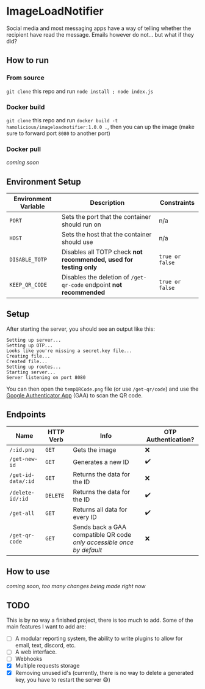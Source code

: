 # ImageLoadNotifier
Social media and most messaging apps have a way of telling whether the recipient have read the message. Emails however do not... but what if they did?

## How to run
### From source
`git clone` this repo and run `node install ; node index.js`

### Docker build
`git clone` this repo and run `docker build -t hamolicious/imageloadnotifier:1.0.0 .`, then you can up the image (make sure to forward port `8080` to another port)

### Docker pull
*coming soon*

## Environment Setup
| Environment Variable | Description | Constraints |
| --- | --- | --- |
| `PORT` | Sets the port that the container should run on | n/a |
| `HOST` | Sets the host that the container should use | n/a |
| `DISABLE_TOTP` | Disables all TOTP check **not recommended, used for testing only** | `true or false` |
| `KEEP_QR_CODE` | Disables the deletion of `/get-qr-code` endpoint **not recommended** | `true or false` |

## Setup
After starting the server, you should see an output like this:
```
Setting up server...
Setting up OTP...
Looks like you're missing a secret.key file...
Creating file...
Created file...
Setting up routes...
Starting server...
Server listening on port 8080
```
You can then open the `tempQRCode.png` file (or use `/get-qr/code`) and use the [Google Authenticator App](https://play.google.com/store/apps/details?id=com.google.android.apps.authenticator2&hl=en_GB&gl=US) (GAA) to scan the QR code.

## Endpoints
| Name | HTTP Verb | Info | OTP Authentication? |
| --- | --- | --- | --- |
| `/:id.png` | `GET` | Gets the image | ❌ |
| `/get-new-id` | `GET` | Generates a new ID | ✔️ |
| `/get-id-data/:id` | `GET` | Returns the data for the ID | ❌ |
| `/delete-id/:id` | `DELETE` | Returns the data for the ID | ✔️ |
| `/get-all` | `GET` | Returns all data for every ID | ✔️ |
| `/get-qr-code` | `GET` | Sends back a GAA compatible QR code *only accessible once by default* | ❌ |

## How to use
*coming soon, too many changes being made right now*

## TODO
This is by no way a finished project, there is too much to add. Some of the main features I want to add are:
 - [ ] A modular reporting system, the ability to write plugins to allow for email, text, discord, etc.
 - [ ] A web interface.
 - [ ] Webhooks
 - [x] Multiple requests storage
 - [x] Removing unused id's (currently, there is no way to delete a generated key, you have to restart the server 😅)
